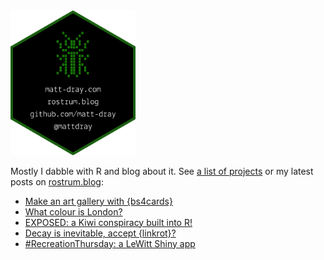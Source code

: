 <img src="https://raw.githubusercontent.com/matt-dray/stickers/master/output/business_hex.png" width=200>

Mostly I dabble with R and blog about it. See [a list of projects](https://github.com/matt-dray/projects/blob/main/README.md) or my latest posts on [rostrum.blog](https://www.rostrum.blog/):

<!-- BLOG-POST-LIST:START -->
- [Make an art gallery with {bs4cards}](https://www.rostrum.blog/2021/07/25/faxcrayon/)
- [What colour is London?](https://www.rostrum.blog/2021/07/23/london-colour/)
- [EXPOSED: a Kiwi conspiracy built into R!](https://www.rostrum.blog/2021/07/15/dollar-dollar/)
- [Decay is inevitable, accept {linkrot}?](https://www.rostrum.blog/2021/07/10/linkrot/)
- [#RecreationThursday: a LeWitt Shiny app](https://www.rostrum.blog/2021/07/05/recreate-lewitt/)
<!-- BLOG-POST-LIST:END -->
